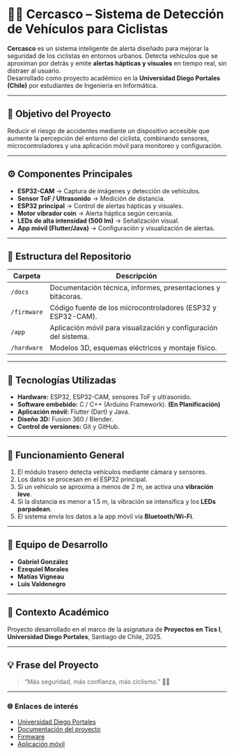 # 🚴‍♂️ Cercasco – Sistema de Detección de Vehículos para Ciclistas  

**Cercasco** es un sistema inteligente de alerta diseñado para mejorar la seguridad de los ciclistas en entornos urbanos. Detecta vehículos que se aproximan por detrás y emite **alertas hápticas y visuales** en tiempo real, sin distraer al usuario.  
Desarrollado como proyecto académico en la **Universidad Diego Portales (Chile)** por estudiantes de Ingeniería en Informática.

---

## 🎯 Objetivo del Proyecto  

Reducir el riesgo de accidentes mediante un dispositivo accesible que aumente la percepción del entorno del ciclista, combinando sensores, microcontroladores y una aplicación móvil para monitoreo y configuración.

---

## ⚙️ Componentes Principales  

- **ESP32-CAM** → Captura de imágenes y detección de vehículos.  
- **Sensor ToF / Ultrasonido** → Medición de distancia.  
- **ESP32 principal** → Control de alertas hápticas y visuales.  
- **Motor vibrador coin** → Alerta háptica según cercanía.  
- **LEDs de alta intensidad (500 lm)** → Señalización visual.  
- **App móvil (Flutter/Java)** → Configuración y visualización de alertas.  

---

## 🧩 Estructura del Repositorio  

| Carpeta | Descripción |
|----------|-------------|
| `/docs` | Documentación técnica, informes, presentaciones y bitácoras. |
| `/firmware` | Código fuente de los microcontroladores (ESP32 y ESP32-CAM). |
| `/app` | Aplicación móvil para visualización y configuración del sistema. |
| `/hardware` | Modelos 3D, esquemas eléctricos y montaje físico. |

---

## 🔧 Tecnologías Utilizadas  

- **Hardware:** ESP32, ESP32-CAM, sensores ToF y ultrasonido.  
- **Software embebido:** C / C++ (Arduino Framework).  **(En Planificación)**
- **Aplicación móvil:** Flutter (Dart) y Java.  
- **Diseño 3D:** Fusion 360 / Blender.  
- **Control de versiones:** Git y GitHub.  

---

## 🚀 Funcionamiento General  

1. El módulo trasero detecta vehículos mediante cámara y sensores.  
2. Los datos se procesan en el ESP32 principal.  
3. Si un vehículo se aproxima a menos de 2 m, se activa una **vibración leve**.  
4. Si la distancia es menor a 1.5 m, la vibración se intensifica y los **LEDs parpadean**.  
5. El sistema envía los datos a la app móvil vía **Bluetooth/Wi-Fi**.  

---

## 🧠 Equipo de Desarrollo  
 
- **Gabriel González**  
- **Ezequiel Morales**  
- **Matías Vigneau**  
- **Luis Valdenegro** 

---

## 📅 Contexto Académico  

Proyecto desarrollado en el marco de la asignatura de **Proyectos en Tics I**,  
**Universidad Diego Portales**, Santiago de Chile, 2025.  

---

## 💡 Frase del Proyecto  

> “Más seguridad, más confianza, más ciclismo.” 🚴‍♀️

---

### 🌐 Enlaces de interés  
- [Universidad Diego Portales](https://www.udp.cl/)  
- [Documentación del proyecto](./docs)  
- [Firmware](./firmware)  
- [Aplicación móvil](./app)  
